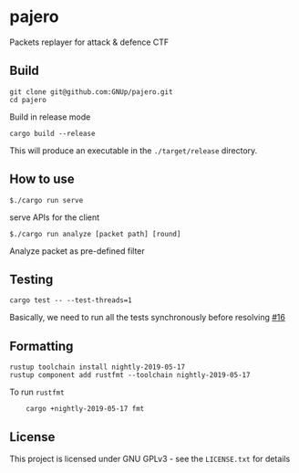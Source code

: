 # pajero

Packets replayer for attack &amp; defence CTF

## Build

```
git clone git@github.com:GNUp/pajero.git
cd pajero
```

Build in release mode

```
cargo build --release
```

This will produce an executable in the `./target/release` directory.

## How to use

```
$./cargo run serve
```

serve APIs for the client

```
$./cargo run analyze [packet path] [round]
```

Analyze packet as pre-defined filter

## Testing

```
cargo test -- --test-threads=1
```

Basically, we need to run all the tests synchronously before resolving [#16](https://github.com/GNUp/pajero/issues/26)

## Formatting

```
rustup toolchain install nightly-2019-05-17
rustup component add rustfmt --toolchain nightly-2019-05-17
```

To run `rustfmt`

```
    cargo +nightly-2019-05-17 fmt
```

## License

This project is licensed under GNU GPLv3 - see the `LICENSE.txt` for details
